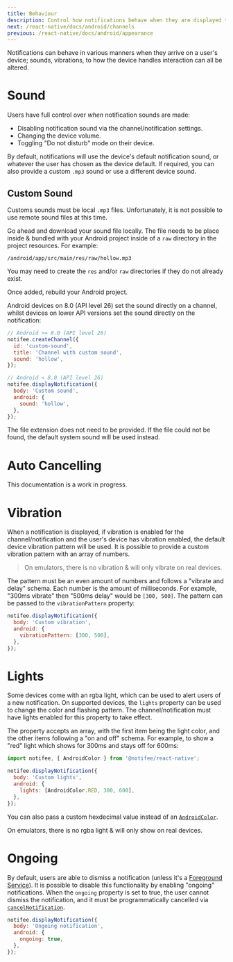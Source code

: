 ```yaml
---
title: Behaviour
description: Control how notifications behave when they are displayed to your users & how they impact a physical device.
next: /react-native/docs/android/channels
previous: /react-native/docs/android/appearance
---
```


Notifications can behave in various manners when they arrive on a user's device; sounds, vibrations, to how the device
handles interaction can all be altered.

# Sound

Users have full control over _when_ notification sounds are made:

- Disabling notification sound via the channel/notification settings.
- Changing the device volume.
- Toggling "Do not disturb" mode on their device.

By default, notifications will use the device's default notification sound, or whatever the user has chosen as the device default.
If required, you can also provide a custom `.mp3` sound or use a different device sound.

## Custom Sound

Customs sounds must be local `.mp3` files. Unfortunately, it is not possible to use remote sound files at this time.

Go ahead and download your sound file locally. The file needs to be place inside & bundled with your Android project inside
of a `raw` directory in the project resources. For example:

`/android/app/src/main/res/raw/hollow.mp3`

You may need to create the `res` and/or `raw` directories if they do not already exist.

Once added, rebuild your Android project.

Android devices on 8.0 (API level 26) set the sound directly on a channel, whilst devices on lower API versions set the
sound directly on the notification:

```js
// Android >= 8.0 (API level 26)
notifee.createChannel({
  id: 'custom-sound',
  title: 'Channel with custom sound',
  sound: 'hollow',
});

// Android < 8.0 (API level 26)
notifee.displayNotification({
  body: 'Custom sound',
  android: {
    sound: 'hollow',
  },
});
```

The file extension does not need to be provided. If the file could not be found, the default system sound will be used instead.

# Auto Cancelling

This documentation is a work in progress.

# Vibration

When a notification is displayed, if vibration is enabled for the channel/notification and the user's device has vibration
enabled, the default device vibration pattern will be used. It is possible to provide a custom vibration pattern
with an array of numbers.

> On emulators, there is no vibration & will only vibrate on real devices.

The pattern must be an even amount of numbers and follows a "vibrate and delay" schema. Each number is the amount of
milliseconds. For example, "300ms vibrate" then "500ms delay" would be `[300, 500]`. The pattern can be passed to the
`vibrationPattern` property:

```js
notifee.displayNotification({
  body: 'Custom vibration',
  android: {
    vibrationPattern: [300, 500],
  },
});
```

# Lights

Some devices come with an rgba light, which can be used to alert users of a new notification. On supported devices, the
`lights` property can be used to change the color and flashing pattern. The channel/notification must have lights
enabled for this property to take effect.

The property accepts an array, with the first item being the light color, and the other items following a "on and off"
schema. For example, to show a "red" light which shows for 300ms and stays off for 600ms:

```js
import notifee, { AndroidColor } from '@notifee/react-native';

notifee.displayNotification({
  body: 'Custom lights',
  android: {
    lights: [AndroidColor.RED, 300, 600],
  },
});
```

You can also pass a custom hexdecimal value instead of an [`AndroidColor`](/react-native/reference/androidcolor).

On emulators, there is no rgba light & will only show on real devices.

# Ongoing

By default, users are able to dismiss a notification (unless it's a
[Foreground Service](/react-native/docs/android/foreground-service)). It is possible to disable this functionality by
enabling "ongoing" notifications. When the `ongoing` property is set to true, the user cannot dismiss the notification,
and it must be programmatically cancelled via [`cancelNotification`](/react-native/reference/cancelnotification).

<Vimeo id="android-ongoing" caption="Android Ongoing Notification" />

```js
notifee.displayNotification({
  body: 'Ongoing notification',
  android: {
    ongoing: true,
  },
});
```
